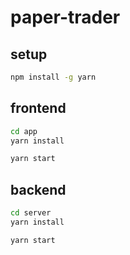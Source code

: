 # paper-trader

## setup

```sh
npm install -g yarn
```

## frontend

```sh
cd app
yarn install

yarn start
```

## backend

```sh
cd server
yarn install

yarn start
```
